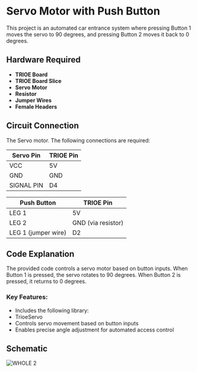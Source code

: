 # Servo Motor with Push Button 

This project is an automated car entrance system where pressing Button 1 moves the servo to 90 degrees, and pressing Button 2 moves it back to 0 degrees.

## Hardware Required
- **TRIOE Board**
- **TRIOE Board Slice**
- **Servo Motor**
- **Resistor**
- **Jumper Wires**
- **Female Headers**

## Circuit Connection
The Servo motor. The following connections are required:

| Servo Pin | TRIOE Pin |                    
|------------|-----------|
| VCC        | 5V      |                            
| GND        | GND       |                        
| SIGNAL PIN        | D4        |          

 Push Button | TRIOE Pin |
|------------|-----------|
| LEG 1        | 5V      |
| LEG 2       | GND  (via resistor)      |
| LEG 1 (jumper wire)        |  D2       |



## Code Explanation
The provided code controls a servo motor based on button inputs. When Button 1 is pressed, the servo rotates to 90 degrees. When Button 2 is pressed, it returns to 0 degrees.

### Key Features:
- Includes the following library:
- TrioeServo
- Controls servo movement based on button inputs
- Enables precise angle adjustment for automated access control


## Schematic
![WHOLE 2](https://github.com/user-attachments/assets/1ac15882-b2f1-496a-baf7-2d3d63201132)





